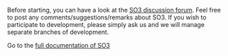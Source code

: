 
Before starting, you can have a look at the [SO3 discussion forum](https://discourse.heig-vd.ch/c/so3).
Feel free to post any comments/suggestions/remarks about SO3. If you wish to participate to development, please simply ask us and we will manage separate branches of development. 

Go to the [full documentation of SO3](https://smartobject.gitlab.io/so3)



